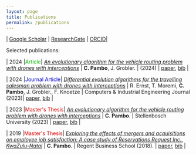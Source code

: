 ```yaml
---
layout: page
title: Publications
permalink: /publications
---
```


| [Google Scholar](https://scholar.google.ca/citations?user=???) | [ResearchGate](https://www.researchgate.net/profile/Carlos-Pambo) | [ORCID](https://orcid.org/0009-0008-9146-4658)|

Selected publications:

| 2024 |<font color="#00bb00">Article</font>| [*An evolutionary algorithm for the vehicle routing problem with drones with interceptions*](/assets/publications/CPambo2024Algorithm.pdf) | **C. Pambo**, J. Grobler. | (2024) | [paper](/assets/publications/CPambo2024Algorithm.pdf), [bib](/assets/publications/bib/CPambo2024Algorithm.bib) |

| 2024 |<font color="#0000cc">Journal Article</font>| [*Differential evolution algorithms for the travelling salesman problem with drones with interceptions*](/assets/publications/) | R. Ernst, T. Moremi, **C. Pambo**, J. Grobler., F. Knoetze | Computers & Industrial Engineering Journal (2023)| [paper](/assets/publications/), [bib](/assets/publications/bib/) |

| 2023 |<font color="#dd0000">Master's Thesis</font>| [*An evolutionary algorithm for the vehicle routing problem with drones with interceptions*](/assets/publications/CPambo2023Algorithm.pdf) | **C. Pambo**. | Stellenbosch University (2023) | [paper](/assets/publications/CPambo2023Algorithm.pdf), [bib](/assets/publications/bib/CPambo2023Algorithm.bib) |

| 2019 |<font color="#dd0000">Master's Thesis</font>| [*Exploring the effects of mergers and acquisitions on employee job satisfaction: A case study of Reservations Request Inc., KwaZulu-Natal*](/assets/publications/CPambo2018Effects.pdf) | **C. Pambo**. | Regent Business School (2018). | [paper](/assets/publications//assets/publications/CPambo2018Effects.pdf), [bib](/assets/publications/bib/CPambo2018Effects.bib) |
